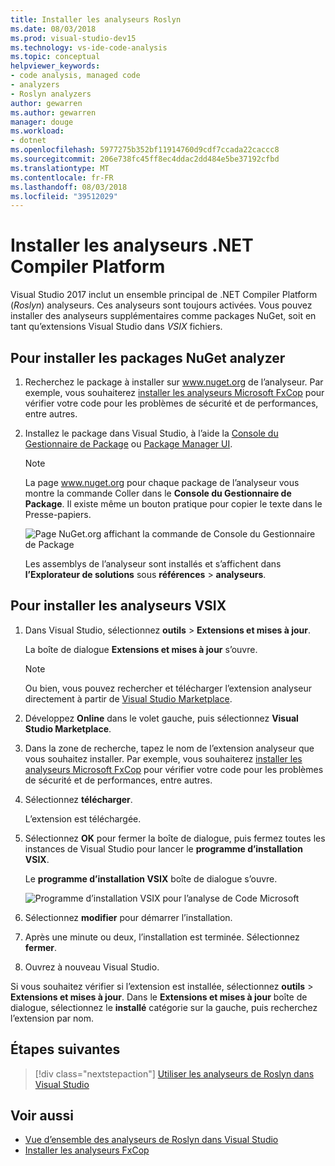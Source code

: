 ```yaml
---
title: Installer les analyseurs Roslyn
ms.date: 08/03/2018
ms.prod: visual-studio-dev15
ms.technology: vs-ide-code-analysis
ms.topic: conceptual
helpviewer_keywords:
- code analysis, managed code
- analyzers
- Roslyn analyzers
author: gewarren
ms.author: gewarren
manager: douge
ms.workload:
- dotnet
ms.openlocfilehash: 5977275b352bf11914760d9cdf7ccada22caccc8
ms.sourcegitcommit: 206e738fc45ff8ec4ddac2dd484e5be37192cfbd
ms.translationtype: MT
ms.contentlocale: fr-FR
ms.lasthandoff: 08/03/2018
ms.locfileid: "39512029"
---
```

# <a name="install-net-compiler-platform-analyzers"></a>Installer les analyseurs .NET Compiler Platform

Visual Studio 2017 inclut un ensemble principal de .NET Compiler Platform (*Roslyn*) analyseurs. Ces analyseurs sont toujours activées. Vous pouvez installer des analyseurs supplémentaires comme packages NuGet, soit en tant qu’extensions Visual Studio dans *VSIX* fichiers.

## <a name="to-install-nuget-analyzer-packages"></a>Pour installer les packages NuGet analyzer

1. Recherchez le package à installer sur www.nuget.org de l’analyseur. Par exemple, vous souhaiterez [installer les analyseurs Microsoft FxCop](install-fxcop-analyzers.md#to-install-fxcop-analyzers-as-a-nuget-package) pour vérifier votre code pour les problèmes de sécurité et de performances, entre autres.

1. Installez le package dans Visual Studio, à l’aide la [Console du Gestionnaire de Package](/nuget/quickstart/install-and-use-a-package-in-visual-studio#package-manager-console) ou [Package Manager UI](/nuget/quickstart/install-and-use-a-package-in-visual-studio#package-manager-console).

   > [!NOTE]
   > La page www.nuget.org pour chaque package de l’analyseur vous montre la commande Coller dans le **Console du Gestionnaire de Package**. Il existe même un bouton pratique pour copier le texte dans le Presse-papiers.
   >
   > ![Page NuGet.org affichant la commande de Console du Gestionnaire de Package](media/nuget-install-command.png)

   Les assemblys de l’analyseur sont installés et s’affichent dans **l’Explorateur de solutions** sous **références** > **analyseurs**.

## <a name="to-install-vsix-analyzers"></a>Pour installer les analyseurs VSIX

1. Dans Visual Studio, sélectionnez **outils** > **Extensions et mises à jour**.

   La boîte de dialogue **Extensions et mises à jour** s’ouvre.

   > [!NOTE]
   > Ou bien, vous pouvez rechercher et télécharger l’extension analyseur directement à partir de [Visual Studio Marketplace](https://marketplace.visualstudio.com).

1. Développez **Online** dans le volet gauche, puis sélectionnez **Visual Studio Marketplace**.

1. Dans la zone de recherche, tapez le nom de l’extension analyseur que vous souhaitez installer. Par exemple, vous souhaiterez [installer les analyseurs Microsoft FxCop](install-fxcop-analyzers.md#to-install-fxcop-analyzers-as-a-vsix) pour vérifier votre code pour les problèmes de sécurité et de performances, entre autres.

1. Sélectionnez **télécharger**.

   L’extension est téléchargée.

1. Sélectionnez **OK** pour fermer la boîte de dialogue, puis fermez toutes les instances de Visual Studio pour lancer le **programme d’installation VSIX**.

   Le **programme d’installation VSIX** boîte de dialogue s’ouvre.

   ![Programme d’installation VSIX pour l’analyse de Code Microsoft](media/vsix-installer-code-analysis.png)

1. Sélectionnez **modifier** pour démarrer l’installation.

1. Après une minute ou deux, l’installation est terminée. Sélectionnez **fermer**.

1. Ouvrez à nouveau Visual Studio.

Si vous souhaitez vérifier si l’extension est installée, sélectionnez **outils** > **Extensions et mises à jour**. Dans le **Extensions et mises à jour** boîte de dialogue, sélectionnez le **installé** catégorie sur la gauche, puis recherchez l’extension par nom.

## <a name="next-steps"></a>Étapes suivantes

> [!div class="nextstepaction"]
> [Utiliser les analyseurs de Roslyn dans Visual Studio](../code-quality/use-roslyn-analyzers.md)

## <a name="see-also"></a>Voir aussi

- [Vue d’ensemble des analyseurs de Roslyn dans Visual Studio](../code-quality/roslyn-analyzers-overview.md)
- [Installer les analyseurs FxCop](../code-quality/install-fxcop-analyzers.md)